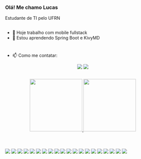 ### Olá! Me chamo Lucas

Estudante de TI pelo UFRN


##

- 🔭 Hoje trabalho com mobile fullstack
- 🌱 Estou aprendendo Spring Boot e KivyMD

#
- 📫 Como me contatar: 

<div align="center">
  <a href="maito:lucascosta12367@gmail.com"><img src="https://img.shields.io/badge/gmail-red?logoColor=white&style=for-the-badge&logo=gmail"></a>
  <a target="_blank" href="https://www.linkedin.com/in/lucasduartedacosta/"><img src="https://img.shields.io/badge/Linkedin-blue?logoColor=white&style=for-the-badge&logo=linkedin"></a>
</div>
  
##


<div align="center">
  <a href="https://github.com/Lucaslllll">
  <img height="170em" src="https://github-readme-stats.vercel.app/api?username=Lucaslllll&count_private=true&show_icons=true&theme=tokyonight&&bg_color=30,197330,7a4004">
  <img height="170em" src="https://github-readme-stats.vercel.app/api/top-langs/?username=Lucaslllll&layout=compact&count_private=true&show_icons=true&theme=tokyonight&&bg_color=30,197330,7a4004">
</div>

  
##

  
<div dir="auto"><br>
  <a target="_blank" ><img src="https://img.shields.io/badge/HTML5-E34F26?style=for-the-badge&amp;logo=html5&amp;logoColor=white" style="max-width: 100%;" align="middle"></a>
  <a target="_blank" ><img src="https://img.shields.io/badge/CSS3-1572B6?style=for-the-badge&amp;logo=css3&amp;logoColor=white" style="max-width: 100%;" align="middle"></a>
  <a target="_blank" ><img src="https://img.shields.io/badge/JavaScript-F7DF1E?style=for-the-badge&amp;logo=javascript&amp;logoColor=black" style="max-width: 100%;" align="middle"></a>
  <a target="_blank" ><img src="https://img.shields.io/badge/Bootstrap-563D7C?style=for-the-badge&amp;logo=bootstrap&amp;logoColor=white" style="max-width: 100%;" align="middle"></a>
  <a target="_blank" ><img src="https://img.shields.io/badge/Apache Cordova-darkblue?style=for-the-badge&logo=apachecordova" style="max-width: 100%;" align="middle"></a>
  <a target="_blank" ><img src="https://img.shields.io/badge/Jquery%20Mobile-black?style=for-the-badge&logo=jquery" style="max-width: 100%;" align="middle"></a>
  <a target="_blank" ><img src="https://img.shields.io/badge/PHP-purple?logoColor=white&style=for-the-badge&logo=PHP" style="max-width: 100%;" align="middle"></a>
  <a target="_blank" ><img src="https://img.shields.io/badge/Laravel-white?logoColor=red&style=for-the-badge&logo=Laravel" style="max-width: 100%;" align="middle"></a>
  <a target="_blank" ><img src="https://img.shields.io/badge/Git-F05032?style=for-the-badge&amp;logo=git&amp;logoColor=white" style="max-width: 100%;" align="middle"></a>
  <a target="_blank" ><img src="https://img.shields.io/badge/GitHub-100000?style=for-the-badge&amp;logo=github&amp;logoColor=white" style="max-width: 100%;" align="middle"></a>
  <a target="_blank" ><img src="https://img.shields.io/badge/Python-3776AB?style=for-the-badge&amp;logo=python&amp;logoColor=white" style="max-width: 100%;" align="middle"></a>
  <a target="_blank" ><img src="https://img.shields.io/badge/Flask-black?style=for-the-badge&logo=flask" style="max-width: 100%;" align="middle"></a>
  <a target="_blank" ><img src="https://img.shields.io/badge/Django-darkgreen?style=for-the-badge&logo=django" style="max-width: 100%;" align="middle"></a>
  <a target="_blank" ><img src="https://img.shields.io/badge/Kivymd-blue?style=for-the-badge&logo=" style="max-width: 100%;" align="middle"></a>
  <a target="_blank" ><img src="https://img.shields.io/badge/Jira-0052CC?style=for-the-badge&amp;logo=Jira&amp;logoColor=white" style="max-width: 100%;" align="middle"></a>
  <a target="_blank" ><img src="https://img.shields.io/badge/C++-blue?style=for-the-badge&logo=cplusplus" style="max-width: 100%;" align="middle"></a>
  <a target="_blank" ><img src="https://img.shields.io/badge/CMake-black?style=for-the-badge&logo=cmake" style="max-width: 100%;" align="middle"></a>
  <a target="_blank" ><img src="https://img.shields.io/badge/Java-darkorange?style=for-the-badge&logo=oracle" style="max-width: 100%;" align="middle"></a>
  <a target="_blank" ><img src="https://img.shields.io/badge/Spring Boot-white?style=for-the-badge&logo=springboot" style="max-width: 100%;" align="middle"></a>
  <a target="_blank" ><img src="https://img.shields.io/badge/MySQL-darkblue?logoColor=orange&style=for-the-badge&logo=mysql" style="max-width: 100%;" align="middle"></a>
  
  
</div>
